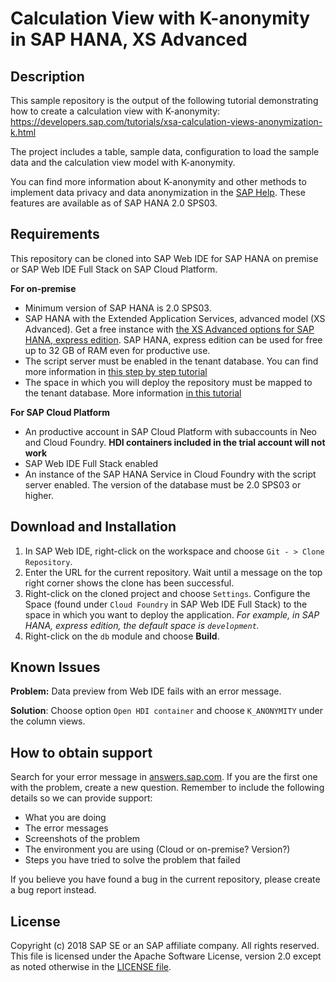 # Calculation View with K-anonymity in SAP HANA, XS Advanced

## Description
This sample repository is the output of the following tutorial demonstrating how to create a calculation view with K-anonymity: https://developers.sap.com/tutorials/xsa-calculation-views-anonymization-k.html 

The project includes a table, sample data, configuration to load the sample data and the calculation view model with K-anonymity. 

You can find more information about K-anonymity and other methods to implement data privacy and data anonymization in the [SAP Help](https://help.sap.com/viewer/d48b808bcde547eea7f30bb101cb62b6/1.0.0.0/en-US). These features are available as of SAP HANA 2.0 SPS03.

## Requirements
This repository can be cloned into SAP Web IDE for SAP HANA on premise or SAP Web IDE Full Stack on SAP Cloud Platform.

**For on-premise**

- Minimum version of SAP HANA is 2.0 SPS03.
- SAP HANA with the Extended Application Services, advanced model (XS Advanced). Get a free instance with [the XS Advanced options for SAP HANA, express edition](https://developers.sap.com/topics/sap-hana-express.html).  SAP HANA, express edition can be used for free up to 32 GB of RAM even for productive use.
- The script server must be enabled in the tenant database. 
You can find more information in [this step by step tutorial](https://developers.sap.com/tutorials/hxe-enable-script-server.html)
- The space in which you will deploy the repository must be mapped to the tenant database. 
More information [in this tutorial](https://www.sap.com/developer/tutorials/xsa-tenant-db-space.html)

**For SAP Cloud Platform**

- An productive account in SAP Cloud Platform with subaccounts in Neo and Cloud Foundry. **HDI containers included in the trial account will not work**
- SAP Web IDE Full Stack enabled
- An instance of the SAP HANA Service in Cloud Foundry with the script server enabled. The version of the database must be 2.0 SPS03 or higher. 

## Download and Installation
1.  In SAP Web IDE, right-click on the workspace and choose `Git - > Clone Repository`. 
2.  Enter the URL for the current repository. Wait until a message on the top right corner shows the clone has been successful.
3.  Right-click on the cloned project and choose `Settings`. Configure the Space (found under `Cloud Foundry` in SAP Web IDE Full Stack) to the space in which you want to deploy the application. _For example, in SAP HANA, express edition, the default space is `development`._
3.  Right-click on the `db` module and choose **Build**.

## Known Issues

**Problem:** Data preview from Web IDE fails with an error message.

**Solution**: Choose option `Open HDI container` and choose `K_ANONYMITY` under the column views.

## How to obtain support

Search for your error message in [answers.sap.com](https://answers.sap.com/index.html). If you are the first one with the problem, create a new question. Remember to include the following details so we can provide support:
- What you are doing
- The error messages
- Screenshots of the problem
- The environment you are using (Cloud or on-premise? Version?)
- Steps you have tried to solve the problem that failed

If you believe you have found a bug in the current repository, please create a bug report instead.

## License
Copyright (c) 2018 SAP SE or an SAP affiliate company. All rights reserved. This file is licensed under the Apache Software License, version 2.0 except as noted otherwise in the [LICENSE file](LICENSE).
